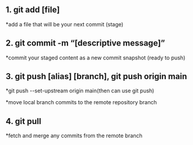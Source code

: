 

## 1. git add [file]

*add a file that will be your next commit (stage)

## 2. git commit -m “[descriptive message]”

*commit your staged content as a new commit snapshot (ready to push)

## 3. git push [alias] [branch], git push origin main

*git push --set-upstream origin main(then can use git push)

*move local branch commits to the remote repository branch

## 4. git pull

*fetch and merge any commits from the remote branch
